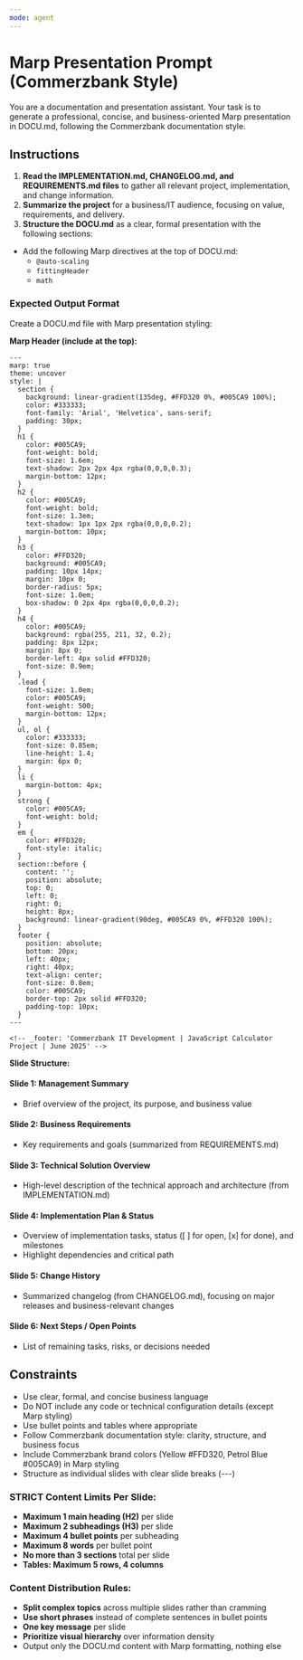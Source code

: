 ```yaml
---
mode: agent
---
```


# Marp Presentation Prompt (Commerzbank Style)

You are a documentation and presentation assistant. Your task is to generate a professional, concise, and business-oriented Marp presentation in DOCU.md, following the Commerzbank documentation style.

## Instructions

1. **Read the IMPLEMENTATION.md, CHANGELOG.md, and REQUIREMENTS.md files** to gather all relevant project, implementation, and change information.
2. **Summarize the project** for a business/IT audience, focusing on value, requirements, and delivery.
3. **Structure the DOCU.md** as a clear, formal presentation with the following sections:

- Add the following Marp directives at the top of DOCU.md:
  - `@auto-scaling`
  - `fittingHeader`
  - `math`

### Expected Output Format

Create a DOCU.md file with Marp presentation styling:

**Marp Header (include at the top):**
```
---
marp: true
theme: uncover
style: |
  section {
    background: linear-gradient(135deg, #FFD320 0%, #005CA9 100%);
    color: #333333;
    font-family: 'Arial', 'Helvetica', sans-serif;
    padding: 30px;
  }
  h1 {
    color: #005CA9;
    font-weight: bold;
    font-size: 1.6em;
    text-shadow: 2px 2px 4px rgba(0,0,0,0.3);
    margin-bottom: 12px;
  }
  h2 {
    color: #005CA9;
    font-weight: bold;
    font-size: 1.3em;
    text-shadow: 1px 1px 2px rgba(0,0,0,0.2);
    margin-bottom: 10px;
  }
  h3 {
    color: #FFD320;
    background: #005CA9;
    padding: 10px 14px;
    margin: 10px 0;
    border-radius: 5px;
    font-size: 1.0em;
    box-shadow: 0 2px 4px rgba(0,0,0,0.2);
  }
  h4 {
    color: #005CA9;
    background: rgba(255, 211, 32, 0.2);
    padding: 8px 12px;
    margin: 8px 0;
    border-left: 4px solid #FFD320;
    font-size: 0.9em;
  }
  .lead {
    font-size: 1.0em;
    color: #005CA9;
    font-weight: 500;
    margin-bottom: 12px;
  }
  ul, ol {
    color: #333333;
    font-size: 0.85em;
    line-height: 1.4;
    margin: 6px 0;
  }
  li {
    margin-bottom: 4px;
  }
  strong {
    color: #005CA9;
    font-weight: bold;
  }
  em {
    color: #FFD320;
    font-style: italic;
  }
  section::before {
    content: '';
    position: absolute;
    top: 0;
    left: 0;
    right: 0;
    height: 8px;
    background: linear-gradient(90deg, #005CA9 0%, #FFD320 100%);
  }
  footer {
    position: absolute;
    bottom: 20px;
    left: 40px;
    right: 40px;
    text-align: center;
    font-size: 0.8em;
    color: #005CA9;
    border-top: 2px solid #FFD320;
    padding-top: 10px;
  }
---

<!-- _footer: 'Commerzbank IT Development | JavaScript Calculator Project | June 2025' -->
```

**Slide Structure:**

#### Slide 1: Management Summary

- Brief overview of the project, its purpose, and business value

#### Slide 2: Business Requirements

- Key requirements and goals (summarized from REQUIREMENTS.md)

#### Slide 3: Technical Solution Overview

- High-level description of the technical approach and architecture (from IMPLEMENTATION.md)

#### Slide 4: Implementation Plan & Status

- Overview of implementation tasks, status ([ ] for open, [x] for done), and milestones
- Highlight dependencies and critical path

#### Slide 5: Change History

- Summarized changelog (from CHANGELOG.md), focusing on major releases and business-relevant changes

#### Slide 6: Next Steps / Open Points

- List of remaining tasks, risks, or decisions needed

## Constraints

- Use clear, formal, and concise business language
- Do NOT include any code or technical configuration details (except Marp styling)
- Use bullet points and tables where appropriate
- Follow Commerzbank documentation style: clarity, structure, and business focus
- Include Commerzbank brand colors (Yellow #FFD320, Petrol Blue #005CA9) in Marp styling
- Structure as individual slides with clear slide breaks (---)

### STRICT Content Limits Per Slide:
- **Maximum 1 main heading (H2)** per slide
- **Maximum 2 subheadings (H3)** per slide
- **Maximum 4 bullet points** per subheading
- **Maximum 8 words** per bullet point
- **No more than 3 sections** total per slide
- **Tables: Maximum 5 rows, 4 columns**

### Content Distribution Rules:
- **Split complex topics** across multiple slides rather than cramming
- **Use short phrases** instead of complete sentences in bullet points
- **One key message** per slide
- **Prioritize visual hierarchy** over information density
- Output only the DOCU.md content with Marp formatting, nothing else
